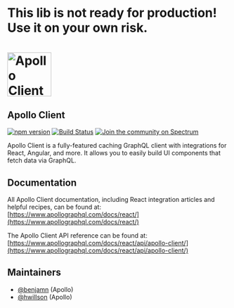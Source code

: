 # This lib is not ready for production! Use it on your own risk.

# <a href="https://www.apollographql.com/"><img src="https://user-images.githubusercontent.com/841294/53402609-b97a2180-39ba-11e9-8100-812bab86357c.png" height="100" alt="Apollo Client"></a>

## Apollo Client

[![npm version](https://badge.fury.io/js/%40apollo%2Fclient.svg)](https://badge.fury.io/js/%40apollo%2Fclient)
[![Build Status](https://circleci.com/gh/apollographql/apollo-client.svg?style=svg)](https://circleci.com/gh/apollographql/apollo-client)
[![Join the community on Spectrum](https://withspectrum.github.io/badge/badge.svg)](https://spectrum.chat/apollo)

Apollo Client is a fully-featured caching GraphQL client with integrations for React, Angular, and more. It allows you to easily build UI components that fetch data via GraphQL.

## Documentation

All Apollo Client documentation, including React integration articles and helpful recipes, can be found at: <br/>
[https://www.apollographql.com/docs/react/](https://www.apollographql.com/docs/react/)

The Apollo Client API reference can be found at: <br/>
[https://www.apollographql.com/docs/react/api/apollo-client/](https://www.apollographql.com/docs/react/api/apollo-client/)

## Maintainers

- [@benjamn](https://github.com/benjamn) (Apollo)
- [@hwillson](https://github.com/hwillson) (Apollo)
